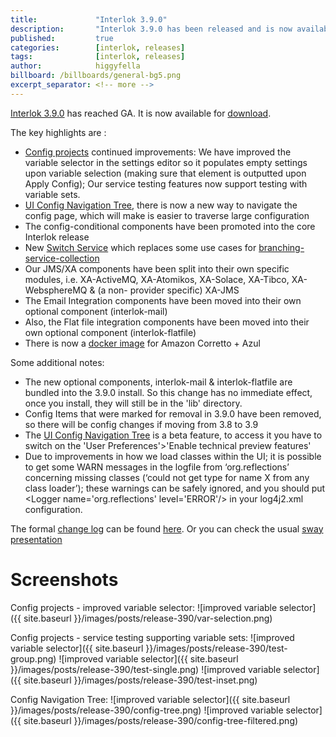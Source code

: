 ```yaml
---
title:             "Interlok 3.9.0"
description:       "Interlok 3.9.0 has been released and is now available for download."
published:         true
categories:        [interlok, releases]
tags:              [interlok, releases]
author:            higgyfella
billboard: /billboards/general-bg5.png
excerpt_separator: <!-- more -->
---
```


[Interlok 3.9.0](https://development.adaptris.net/installers/Interlok/3.9.0/) has reached GA. It is now available for [download](https://development.adaptris.net/installers/Interlok/3.9.0/).

<!-- more -->

The key highlights are :

* [Config projects](https://interlok.adaptris.net/interlok-docs/#/pages/ui/ui-config-project) continued improvements: We have improved the variable selector in the settings editor so it populates empty settings upon variable selection (making sure that element is outputted upon Apply Config); Our service testing features now support testing with variable sets.
* [UI Config Navigation Tree](https://interlok.adaptris.net/interlok-docs/#/pages/ui/ui-config-navigation-tree), there is now a new way to navigate the config page, which will make is easier to traverse large configuration
* The config-conditional components have been promoted into the core Interlok release
* New [Switch Service](https://nexus.adaptris.net/nexus/content/sites/javadocs/com/adaptris/interlok-core/3.9.0-RELEASE/com/adaptris/core/services/conditional/Switch.html) which replaces some use cases for [branching-service-collection](https://nexus.adaptris.net/nexus/content/sites/javadocs/com/adaptris/interlok-core/3.9.0-RELEASE/com/adaptris/core/BranchingServiceCollection.html)
* Our JMS/XA components have been split into their own specific modules, i.e. XA-ActiveMQ, XA-Atomikos, XA-Solace, XA-Tibco, XA-WebsphereMQ & (a non- provider specific) XA-JMS
* The Email Integration components have been moved into their own optional component (interlok-mail)
* Also, the Flat file integration components have been moved into their own optional component (interlok-flatfile)
* There is now a [docker image](https://hub.docker.com/r/adaptris/interlok/tags) for Amazon Corretto + Azul

Some additional notes:

* The new optional components, interlok-mail & interlok-flatfile are bundled into the 3.9.0 install. So this change has no immediate effect, once you install, they will still be in the 'lib' directory.
* Config Items that were marked for removal in 3.9.0 have been removed, so there will be config changes if moving from 3.8 to 3.9
* The [UI Config Navigation Tree](https://interlok.adaptris.net/interlok-docs/#/pages/ui/ui-config-navigation-tree) is a beta feature, to access it you have to switch on the 'User Preferences'>'Enable technical preview features'
* Due to improvements in how we load classes within the UI; it is possible to get some WARN messages in the logfile from ‘org.reflections’ concerning missing classes (‘could not get type for name X from any class loader’); these warnings can be safely ignored, and you should put &lt;Logger name='org.reflections' level='ERROR'/&gt; in your log4j2.xml configuration.


The formal [change log](https://interlok.adaptris.net/interlok-docs/#/pages/overview/changelog) can be found [here](https://interlok.adaptris.net/interlok-docs/#/pages/overview/changelog). 
Or you can check the usual [sway presentation](https://sway.office.com/agFPJJajFX0YzUfl)


# Screenshots

Config projects - improved variable selector:
![improved variable selector]({{ site.baseurl }}/images/posts/release-390/var-selection.png)

Config projects - service testing supporting variable sets:
![improved variable selector]({{ site.baseurl }}/images/posts/release-390/test-group.png)
![improved variable selector]({{ site.baseurl }}/images/posts/release-390/test-single.png)
![improved variable selector]({{ site.baseurl }}/images/posts/release-390/test-inset.png)

Config Navigation Tree:
![improved variable selector]({{ site.baseurl }}/images/posts/release-390/config-tree.png)
![improved variable selector]({{ site.baseurl }}/images/posts/release-390/config-tree-filtered.png)
